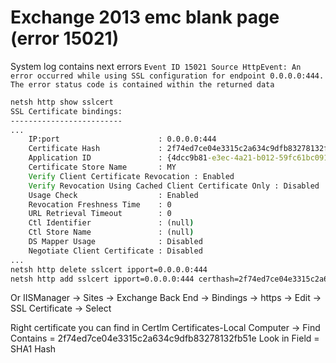 # Exchange 2013 emc blank page (error 15021)
System log contains next errors
```Event ID 15021 Source HttpEvent: An error occurred while using SSL configuration for endpoint 0.0.0.0:444. The error status code is contained within the returned data```

```cmd
netsh http show sslcert
SSL Certificate bindings:
-------------------------
...
    IP:port                      : 0.0.0.0:444
    Certificate Hash             : 2f74ed7ce04e3315c2a634c9dfb83278132fb51e
    Application ID               : {4dcc9b81-e3ec-4a21-b012-59fc61bc0914}
    Certificate Store Name       : MY
    Verify Client Certificate Revocation : Enabled
    Verify Revocation Using Cached Client Certificate Only : Disabled
    Usage Check                  : Enabled
    Revocation Freshness Time    : 0
    URL Retrieval Timeout        : 0
    Ctl Identifier               : (null)
    Ctl Store Name               : (null)
    DS Mapper Usage              : Disabled
    Negotiate Client Certificate : Disabled
...
netsh http delete sslcert ipport=0.0.0.0:444
netsh http add sslcert ipport=0.0.0.0:444 certhash=2f74ed7ce04e3315c2a634c9dfb83278132fb51e appid="{4dcc9b81-e3ec-4a21-b012-59fc61bc0914}"
```
Or
IISManager -> Sites -> Exchange Back End -> Bindings -> https -> Edit -> SSL Certificate -> Select

Right certificate you can find in Certlm
Certificates-Local Computer -> Find
Contains = 2f74ed7ce04e3315c2a634c9dfb83278132fb51e
Look in Field = SHA1 Hash
